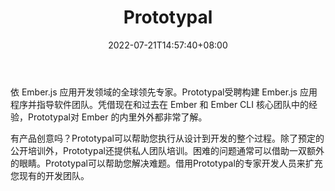 ﻿---
weight: 
title: "Prototypal"
description: "依 Ember.js 应用开发领域的全球领先专家"
date: 2022-07-21T14:57:40+08:00
lastmod: 2022-07-21T14:57:40+08:00
draft: false
authors: ["Simon"]
featuredImage: "prototypal.jpg"
link: "https://www.prototypal.io/"
tags: ["研究机构","Prototypal"]
categories: ["navigation"]
navigation: ["研究机构"]
lightgallery: true
toc: true
pinned: false
recommend: false
recommend1: false
---
依 Ember.js 应用开发领域的全球领先专家。Prototypal受聘构建 Ember.js 应用程序并指导软件团队。凭借现在和过去在 Ember 和 Ember CLI 核心团队中的经验，Prototypal对 Ember 的内里外外都非常了解。

有产品创意吗？Prototypal可以帮助您执行从设计到开发的整个过程。除了预定的公开培训外，Prototypal还提供私人团队培训。困难的问题通常可以借助一双额外的眼睛。Prototypal可以帮助您解决难题。借用Prototypal的专家开发人员来扩充您现有的开发团队。